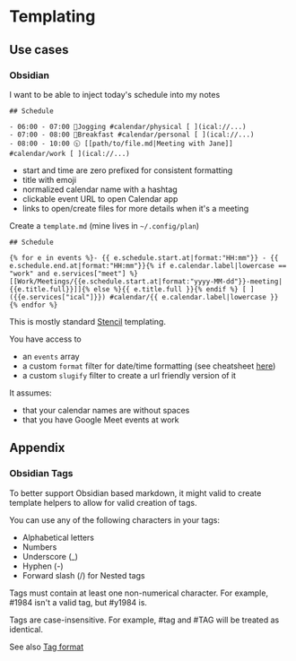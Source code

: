 # Templating

## Use cases

### Obsidian

I want to be able to inject today's schedule into my notes

```
## Schedule

- 06:00 - 07:00 👟Jogging #calendar/physical [ ](ical://...)
- 07:00 - 08:00 🍳Breakfast #calendar/personal [ ](ical://...)
- 08:00 - 10:00 🕥 [[path/to/file.md|Meeting with Jane]] #calendar/work [ ](ical://...)
```

- start and time are zero prefixed for consistent formatting
- title with emoji
- normalized calendar name with a hashtag
- clickable event URL to open Calendar app
- links to open/create files for more details when it's a meeting

Create a `template.md`  (mine lives in `~/.config/plan`)

```
## Schedule

{% for e in events %}- {{ e.schedule.start.at|format:"HH:mm"}} - {{ e.schedule.end.at|format:"HH:mm"}}{% if e.calendar.label|lowercase == "work" and e.services["meet"] %} [[Work/Meetings/{{e.schedule.start.at|format:"yyyy-MM-dd"}}-meeting|{{e.title.full}}]]{% else %}{{ e.title.full }}{% endif %} [ ]({{e.services["ical"]}}) #calendar/{{ e.calendar.label|lowercase }}
{% endfor %}
```

This is mostly standard [Stencil](https://stencil.fuller.li/en/latest/) templating.

You have access to
- an `events` array
- a custom `format` filter for date/time formatting (see cheatsheet [here](https://www.advancedswift.com/date-formatter-cheatsheet-formulas-swift/))
- a custom `slugify` filter to create a url friendly version of it

It assumes:
- that your calendar names are without spaces
- that you have Google Meet events at work

## Appendix

### Obsidian Tags

To better support Obsidian based markdown, it might valid to create template helpers to allow for valid creation of tags.

You can use any of the following characters in your tags:

- Alphabetical letters
- Numbers
- Underscore (_)
- Hyphen (-)
- Forward slash (/) for Nested tags

Tags must contain at least one non-numerical character. For example, #1984 isn't a valid tag, but #y1984 is.

Tags are case-insensitive. For example, #tag and #TAG will be treated as identical.

See also [Tag format](https://help.obsidian.md/Editing+and+formatting/Tags#Tag+format)
